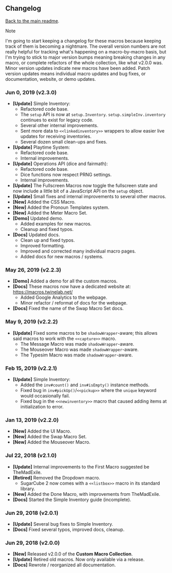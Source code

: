 ## Changelog

[Back to the main readme](./README.md).

> [!NOTE]
> I'm going to start keeping a changelog for these macros because keeping track of them is becoming a nightmare. The overall version numbers are not really helpful for tracking what's happening on a macro-by-macro basis, but I'm trying to stick to major version bumps meaning breaking changes in any macro, or complete refactors of the whole collection, like what v2.0.0 was. Minor version updates indicate new macros have been added. Patch version updates means individual macro updates and bug fixes, or documentation, website, or demo updates.

### Jun 0, 2019 (v2.3.0)

- **[Update]** Simple Inventory:  
    - Refactored code base.  
    - The `setup` API is now at `setup.Inventory`. `setup.simpleInv.inventory` continues to exist for legacy code.  
    - Several other internal improvements.  
    - Sent more data to `<<linkedinventory>>` wrappers to allow easier live updates for receiving inventories.  
    - Several dozen small clean-ups and fixes.  
- **[Update]** Playtime System:  
    - Refactored code base.  
    - Internal improvements.  
- **[Update]** Operations API (dice and fairmath):  
    - Refactored code base.  
    - Dice functions now respect PRNG settings.  
    - Internal improvements.  
- **[Update]** The Fullscreen Macros now toggle the fullscreen state and now include a little bit of a JavaScript API on the `setup` object.  
- **[Update]** Small fixes and internal improvements to several other macros.  
- **[New]** Added the CSS Macro.  
- **[New]** Added the Pronoun Templates system.  
- **[New]** Added the Meter Macro Set.  
- **[Demo]** Updated demo.  
    - Added examples for new macros.  
    - Cleanup and fixed typos.  
- **[Docs]** Updated docs.  
    - Clean up and fixed typos.  
    - Improved formatting.  
    - Improved and corrected many individual macro pages.  
    - Added docs for new macros / systems.

### May 26, 2019 (v2.2.3)

- **[Demo]** Added a demo for all the custom macros.  
- **[Docs]** These macros now have a dedicated website at: https://macros.twinelab.net/  
    - Added Google Analytics to the webpage.
    - Minor refactor / reformat of docs for the webpage.
- **[Docs]** Fixed the name of the Swap Macro Set docs.

### May 9, 2019 (v2.2.2)

- **[Update]** Fixed some macros to be `shadowWrapper`-aware; this allows said macros to work with the `<<capture>>` macro.  
    - The Message Macro was made `shadowWrapper`-aware.  
    - The Mouseover Macro was made `shadowWrapper`-aware.  
    - The Typesim Macro was made `shadowWrapper`-aware.

### Feb 15, 2019 (v2.2.1)

- **[Update]** Simple Inventory:  
    - Added the `inv#count()` and `inv#isEmpty()` instance methods.  
    - Fixed bug in `inv#pickUp()`/`<<pickup>>` where the `unique` keyword would occasionally fail.  
    - Fixed bug in the `<<newinventory>>` macro that caused adding items at initialization to error.

### Jan 13, 2019 (v2.2.0)

- **[New]** Added the UI Macro.  
- **[New]** Added the Swap Macro Set.  
- **[New]** Added the Mouseover Macro.

### Jul 22, 2018 (v2.1.0)

- **[Update]** Internal improvements to the First Macro suggested be TheMadExile.  
- **[Retired]** Removed the Dropdown macro.  
    - SugarCube 2 now comes with a `<<listbox>>` macro in its standard library.
- **[New]** Added the Done Macro, with improvements from TheMadExile.  
- **[Docs]** Started the Simple Inventory guide (incomplete).

### Jun 29, 2018 (v2.0.1)

- **[Update]** Several bug fixes to Simple Inventory.  
- **[Docs]** Fixed several typos, improved docs, cleanup.

### Jun 29, 2018 (v2.0.0)

- **[New]** Released v2.0.0 of the **Custom Macro Collection**.  
- **[Update]** Retired old macros. Now only available via a release.  
- **[Docs]** Rewrote / reorganized all documentation.